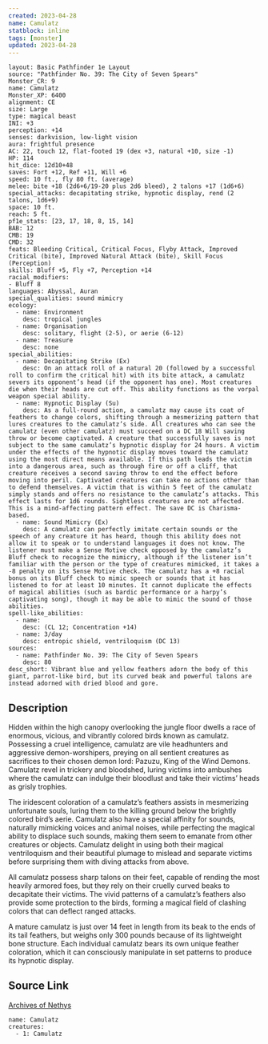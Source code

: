 ```yaml
---
created: 2023-04-28
name: Camulatz
statblock: inline
tags: [monster]
updated: 2023-04-28
---
```

```statblock
layout: Basic Pathfinder 1e Layout
source: "Pathfinder No. 39: The City of Seven Spears"
Monster_CR: 9
name: Camulatz
Monster_XP: 6400
alignment: CE
size: Large
type: magical beast
INI: +3
perception: +14
senses: darkvision, low-light vision
aura: frightful presence
AC: 22, touch 12, flat-footed 19 (dex +3, natural +10, size -1)
HP: 114
hit_dice: 12d10+48
saves: Fort +12, Ref +11, Will +6
speed: 10 ft., fly 80 ft. (average)
melee: bite +18 (2d6+6/19-20 plus 2d6 bleed), 2 talons +17 (1d6+6)
special_attacks: decapitating strike, hypnotic display, rend (2 talons, 1d6+9)
space: 10 ft.
reach: 5 ft.
pf1e_stats: [23, 17, 18, 8, 15, 14]
BAB: 12
CMB: 19
CMD: 32
feats: Bleeding Critical, Critical Focus, Flyby Attack, Improved Critical (bite), Improved Natural Attack (bite), Skill Focus (Perception)
skills: Bluff +5, Fly +7, Perception +14
racial_modifiers:
- Bluff 8
languages: Abyssal, Auran
special_qualities: sound mimicry
ecology:
  - name: Environment
    desc: tropical jungles
  - name: Organisation
    desc: solitary, flight (2-5), or aerie (6-12)
  - name: Treasure
    desc: none
special_abilities:
  - name: Decapitating Strike (Ex)
    desc: On an attack roll of a natural 20 (followed by a successful roll to confirm the critical hit) with its bite attack, a camulatz severs its opponent’s head (if the opponent has one). Most creatures die when their heads are cut off. This ability functions as the vorpal weapon special ability.
  - name: Hypnotic Display (Su)
    desc: As a full-round action, a camulatz may cause its coat of feathers to change colors, shifting through a mesmerizing pattern that lures creatures to the camulatz’s side. All creatures who can see the camulatz (even other camulatz) must succeed on a DC 18 Will saving throw or become captivated. A creature that successfully saves is not subject to the same camulatz’s hypnotic display for 24 hours. A victim under the effects of the hypnotic display moves toward the camulatz using the most direct means available. If this path leads the victim into a dangerous area, such as through fire or off a cliff, that creature receives a second saving throw to end the effect before moving into peril. Captivated creatures can take no actions other than to defend themselves. A victim that is within 5 feet of the camulatz simply stands and offers no resistance to the camulatz’s attacks. This effect lasts for 1d6 rounds. Sightless creatures are not affected. This is a mind-affecting pattern effect. The save DC is Charisma-based.
  - name: Sound Mimicry (Ex)
    desc: A camulatz can perfectly imitate certain sounds or the speech of any creature it has heard, though this ability does not allow it to speak or to understand languages it does not know. The listener must make a Sense Motive check opposed by the camulatz’s Bluff check to recognize the mimicry, although if the listener isn’t familiar with the person or the type of creatures mimicked, it takes a -8 penalty on its Sense Motive check. The camulatz has a +8 racial bonus on its Bluff check to mimic speech or sounds that it has listened to for at least 10 minutes. It cannot duplicate the effects of magical abilities (such as bardic performance or a harpy’s captivating song), though it may be able to mimic the sound of those abilities.
spell-like_abilities:
  - name:
    desc: (CL 12; Concentration +14)
  - name: 3/day
    desc: entropic shield, ventriloquism (DC 13)
sources:
  - name: Pathfinder No. 39: The City of Seven Spears
    desc: 80
desc_short: Vibrant blue and yellow feathers adorn the body of this giant, parrot-like bird, but its curved beak and powerful talons are instead adorned with dried blood and gore.
```
## Description
Hidden within the high canopy overlooking the jungle floor dwells a race of enormous, vicious, and vibrantly colored birds known as camulatz. Possessing a cruel intelligence, camulatz are vile headhunters and aggressive demon-worshipers, preying on all sentient creatures as sacrifices to their chosen demon lord: Pazuzu, King of the Wind Demons. Camulatz revel in trickery and bloodshed, luring victims into ambushes where the camulatz can indulge their bloodlust and take their victims’ heads as grisly trophies.

The iridescent coloration of a camulatz’s feathers assists in mesmerizing unfortunate souls, luring them to the killing ground below the brightly colored bird’s aerie. Camulatz also have a special affinity for sounds, naturally mimicking voices and animal noises, while perfecting the magical ability to displace such sounds, making them seem to emanate from other creatures or objects. Camulatz delight in using both their magical ventriloquism and their beautiful plumage to mislead and separate victims before surprising them with diving attacks from above.

All camulatz possess sharp talons on their feet, capable of rending the most heavily armored foes, but they rely on their cruelly curved beaks to decapitate their victims. The vivid patterns of a camulatz’s feathers also provide some protection to the birds, forming a magical field of clashing colors that can deflect ranged attacks.

A mature camulatz is just over 14 feet in length from its beak to the ends of its tail feathers, but weighs only 300 pounds because of its lightweight bone structure. Each individual camulatz bears its own unique feather coloration, which it can consciously manipulate in set patterns to produce its hypnotic display.
## Source Link
[Archives of Nethys](https://aonprd.com/MonsterDisplay.aspx?ItemName=Camulatz)
```encounter-table
name: Camulatz
creatures:
  - 1: Camulatz
```
